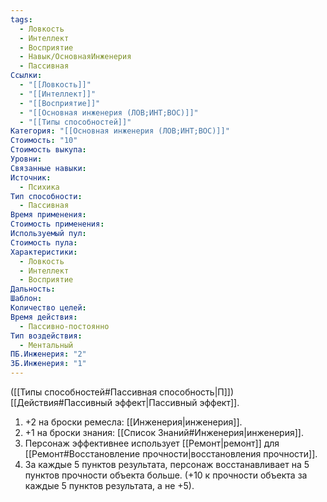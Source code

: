 ```yaml
---
tags:
  - Ловкость
  - Интеллект
  - Восприятие
  - Навык/ОсновнаяИнженерия
  - Пассивная
Ссылки:
  - "[[Ловкость]]"
  - "[[Интеллект]]"
  - "[[Восприятие]]"
  - "[[Основная инженерия (ЛОВ;ИНТ;ВОС)]]"
  - "[[Типы способностей]]"
Категория: "[[Основная инженерия (ЛОВ;ИНТ;ВОС)]]"
Стоимость: "10"
Стоимость выкупа:
Уровни:
Связанные навыки:
Источник:
  - Психика
Тип способности:
  - Пассивная
Время применения:
Стоимость применения:
Используемый пул:
Стоимость пула:
Характеристики:
  - Ловкость
  - Интеллект
  - Восприятие
Дальность:
Шаблон:
Количество целей:
Время действия:
  - Пассивно-постоянно
Тип воздействия:
  - Ментальный
ПБ.Инженерия: "2"
ЗБ.Инженерия: "1"
---
```

([[Типы способностей#Пассивная способность|П]]) [[Действия#Пассивный эффект|Пассивный эффект]]. 

1. +2 на броски ремесла: [[Инженерия|инженерия]].
2. +1 на броски знания: [[Список Знаний#Инженерия|инженерия]].
3. Персонаж эффективнее использует [[Ремонт|ремонт]] для [[Ремонт#Восстановление прочности|восстановления прочности]].
4. За каждые 5 пунктов результата, персонаж восстанавливает на 5 пунктов прочности объекта больше. (+10 к прочности объекта за каждые 5 пунктов результата, а не +5).